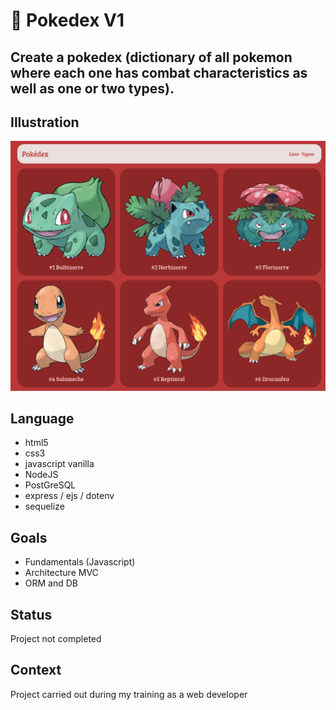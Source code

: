 # :dragon_face: Pokedex V1 

## Create a pokedex (dictionary of all pokemon where each one has combat characteristics as well as one or two types).

## Illustration
![Exemple Pokemon Pokedex](docs/screenshot.png)

## Language
- html5
- css3
- javascript vanilla
- NodeJS
- PostGreSQL
- express / ejs / dotenv
- sequelize

## Goals 
- Fundamentals (Javascript)
- Architecture MVC
- ORM and DB

## Status
Project not completed

## Context
Project carried out during my training as a web developer